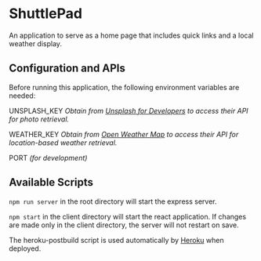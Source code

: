 # ShuttlePad
An application to serve as a home page that includes quick links and a local weather display.

## Configuration and APIs

Before running this application, the following environment variables are needed:  

UNSPLASH_KEY *Obtain from [Unsplash for Developers](https://unsplash.com/developers) to access their API for photo retrieval.*  

WEATHER_KEY *Obtain from [Open Weather Map](https://openweathermap.org/api) to access their API for location-based weather retrieval.*  

PORT *(for development)*  


## Available Scripts

`npm run server` in the root directory will start the express server.  

`npm start` in the client directory will start the react application. If changes are made only in the client directory, the server will not restart on save.  

The heroku-postbuild script is used automatically by [Heroku](https://.heroku.com/) when deployed.

